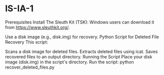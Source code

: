 # IS-IA-1
Prerequisites
Install The Sleuth Kit (TSK):
Windows users can download it from https://www.sleuthkit.org/.

Use a disk image (e.g., disk.img) for recovery.
Python Script for Deleted File Recovery
This script:

Scans a disk image for deleted files.
Extracts deleted files using icat.
Saves recovered files to an output directory.
Running the Script
Place your disk image (disk.img) in the script's directory.
Run the script:
python recover_deleted_files.py
